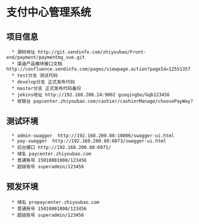 # 支付中心管理系统

  ## 项目信息
  
      * 源码地址 http://git.sendinfo.com/zhiyoubao/Front-end/payment/paymentmg_vue.git
      * 渠道产品模块接口文档 http://confluence.sendinfo.com/pages/viewpage.action?pageId=12551357
      * test分支 测试代码
      * develop分支 正式发布代码
      * master分支 正式发布代码备份
      * jekins地址 http://192.168.200.24:9002 guoqingbo/Gqb123456
      * 收银台 paycenter.zhiyoubao.com/cashier/cashierManage/choosePayWay?
      
  ## 测试环境
      * admin-swagger  http://192.168.200.88:10806/swagger-ui.html
      * pay-swagger  http://192.168.200.88:6073/swagger-ui.html
      * 后台接口 http://192.168.200.88:6071/
      * 域名 paycenter.zhiyoubao.com
      * 普通账号 15010001000/123456
      * 超级账号 superadmin/123456
      
  ## 预发环境
      * 域名 prepaycenter.zhiyoubao.com
      * 普通账号 15010001000/123456
      * 超级账号 superadmin/123456
